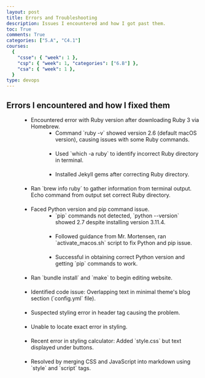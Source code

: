 ```yaml
---
layout: post
title: Errors and Troubleshooting
description: Issues I encountered and how I got past them.
toc: True
comments: True
categories: ["5.A", "C4.1"]
courses:
  {
    "csse": { "week": 1 },
    "csp": { "week": 1, "categories": ["6.B"] },
    "csa": { "week": 1 },
  }
type: devops
---
```


## Errors I encountered and how I fixed them

<style>
  .bullet-points {
    list-style-type: disc; 
    margin-left: 40px; 
  }
  .bullet-points li {
    margin-bottom: 20px; 
  }
</style>

<ul class="bullet-points">
  <li>Encountered error with Ruby version after downloading Ruby 3 via Homebrew.
    <ul class="bullet-points">
      <li>Command `ruby -v` showed version 2.6 (default macOS version), causing issues with some Ruby commands.</li>
      <li>Used `which -a ruby` to identify incorrect Ruby directory in terminal.</li>
      <li>Installed Jekyll gems after correcting Ruby directory.</li>
    </ul>
  </li>
  <li>Ran `brew info ruby` to gather information from terminal output. Echo command from output set correct Ruby directory.</li>
  <li>Faced Python version and pip command issue.
    <ul class="bullet-points">
      <li>`pip` commands not detected, `python --version` showed 2.7 despite installing version 3.11.4.</li>
      <li>Followed guidance from Mr. Mortensen, ran `activate_macos.sh` script to fix Python and pip issue.</li>
      <li>Successful in obtaining correct Python version and getting `pip` commands to work.</li>
    </ul>
  </li>
  <li>Ran `bundle install` and `make` to begin editing website.</li>
  <li>Identified code issue: Overlapping text in minimal theme's blog section (`config.yml` file).</li>
  <li>Suspected styling error in header tag causing the problem.</li>
  <li>Unable to locate exact error in styling.</li>
  <li>Recent error in styling calculator: Added `style.css` but text displayed under buttons.</li>
  <li>Resolved by merging CSS and JavaScript into markdown using `style` and `script` tags.</li>
</ul>
